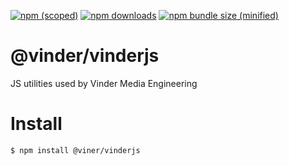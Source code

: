 [![npm (scoped)](https://img.shields.io/npm/v/@vinder/vinderjs.svg)](https://github.com/sizeight/vinderjs)
[![npm downloads](https://img.shields.io/npm/dm/@vinder/vinderjs.svg)](https://github.com/sizeight/vinderjs)
[![npm bundle size (minified)](https://img.shields.io/bundlephobia/min/@vinder/vinderjs.svg)](https://github.com/sizeight/vinderjs)

# @vinder/vinderjs
JS utilities used by Vinder Media Engineering

# Install
```
$ npm install @viner/vinderjs
```
